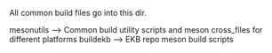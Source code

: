 All common build files go into this dir.

mesonutils --> Common build utility scripts and meson cross_files for different platforms
buildekb --> EKB repo meson build scripts
